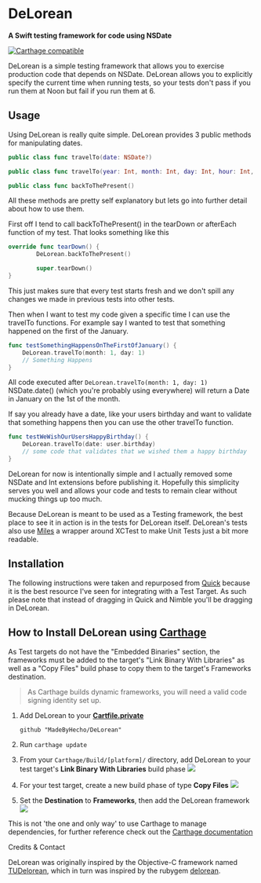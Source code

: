 # DeLorean
**A Swift testing framework for code using NSDate**

[![Carthage compatible](https://img.shields.io/badge/Carthage-compatible-4BC51D.svg?style=flat)](https://github.com/Carthage/Carthage)

DeLorean is a simple testing framework that allows you to exercise production code that depends on NSDate.  DeLorean allows you to explicitly specify the current time when running tests, so your tests don't pass if you run them at Noon but fail if you run them at 6.


## Usage

Using DeLorean is really quite simple.  DeLorean provides 3 public methods for manipulating dates.

```swift
public class func travelTo(date: NSDate?)

public class func travelTo(year: Int, month: Int, day: Int, hour: Int, minute: Int, second: Int) -> NSDate?

public class func backToThePresent()
```

All these methods are pretty self explanatory but lets go into further detail about how to use them.

First off I tend to call backToThePresent() in the tearDown or afterEach function of my test.  That looks something like this

```swift
override func tearDown() {
		DeLorean.backToThePresent()

		super.tearDown()
}
```

This just makes sure that every test starts fresh and we don't spill any changes we made in previous tests into other tests.

Then when I want to test my code given a specific time I can use the travelTo functions.
For example say I wanted to test that something happened on the first of the January.

```swift
func testSomethingHappensOnTheFirstOfJanuary() {
	DeLorean.travelTo(month: 1, day: 1)
	// Something Happens
}
```

All code executed after ```DeLorean.travelTo(month: 1, day: 1)``` NSDate.date() (which you're probably using everywhere) will return a Date in January on the 1st of the month.

If say you already have a date, like your users birthday and want to validate that something happens then you can use the other travelTo function.

```swift
func testWeWishOurUsersHappyBirthday() {
	DeLorean.travelTo(date: user.birthday)
	// some code that validates that we wished them a happy birthday
}
```

DeLorean for now is intentionally simple and I actually removed some NSDate and Int extensions before publishing it.  Hopefully this simplicity serves you well and allows your code and tests to remain clear without mucking things up too much.

Because DeLorean is meant to be used as a Testing framework, the best place to see it in action is in the tests for DeLorean itself.  DeLorean's tests also use [Miles](https://github.com/MadeByHecho/miles) a wrapper around XCTest to make Unit Tests just a bit more readable.

## Installation
The following instructions were taken and repurposed from [Quick](https://github.com/Quick/Quick) because it is the best resource I've seen for integrating with a Test Target.  As such please note that instead of dragging in Quick and Nimble you'll be dragging in DeLorean.


## How to Install DeLorean using [Carthage](https://github.com/Carthage/Carthage)
As Test targets do not have the "Embedded Binaries" section, the frameworks must be added to the target's "Link Binary With Libraries" as well as a "Copy Files" build phase to copy them to the target's Frameworks destination.
 > As Carthage builds dynamic frameworks, you will need a valid code signing identity set up.

1. Add DeLorean to your **[Cartfile.private](https://github.com/Carthage/Carthage/blob/master/Documentation/Artifacts.md#cartfileprivate)**

    ```
    github "MadeByHecho/DeLorean"
    ```

2. Run `carthage update`
3. From your `Carthage/Build/[platform]/` directory, add DeLorean to your test target's **Link Binary With Libraries** build phase
    ![](http://i.imgur.com/pBkDDk5.png)

4. For your test target, create a new build phase of type **Copy Files**
    ![](http://i.imgur.com/jZATIjQ.png)

5. Set the **Destination** to **Frameworks**, then add the DeLorean framework
    ![](http://i.imgur.com/rpnyWGH.png)

This is not 'the one and only way' to use Carthage to manage dependencies, for further reference check out the [Carthage documentation](https://github.com/Carthage/Carthage/blob/master/README.md)

Credits & Contact

DeLorean was originally inspired by the Objective-C framework named [TUDelorean](https://github.com/tuenti/TUDelorean), which in turn was inspired by the rubygem [delorean](https://github.com/bebanjo/delorean). 
